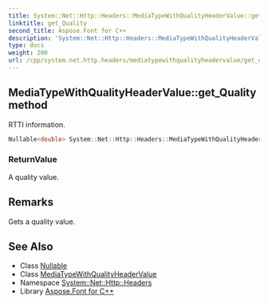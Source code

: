 ```yaml
---
title: System::Net::Http::Headers::MediaTypeWithQualityHeaderValue::get_Quality method
linktitle: get_Quality
second_title: Aspose.Font for C++
description: 'System::Net::Http::Headers::MediaTypeWithQualityHeaderValue::get_Quality method. RTTI information in C++.'
type: docs
weight: 200
url: /cpp/system.net.http.headers/mediatypewithqualityheadervalue/get_quality/
---
```

## MediaTypeWithQualityHeaderValue::get_Quality method


RTTI information.

```cpp
Nullable<double> System::Net::Http::Headers::MediaTypeWithQualityHeaderValue::get_Quality()
```


### ReturnValue

A quality value.
## Remarks


Gets a quality value. 
## See Also

* Class [Nullable](../../../system/nullable/)
* Class [MediaTypeWithQualityHeaderValue](../)
* Namespace [System::Net::Http::Headers](../../)
* Library [Aspose.Font for C++](../../../)
